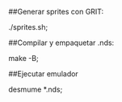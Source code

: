 ##Generar sprites con GRIT:

./sprites.sh;


##Compilar y empaquetar .nds:

make -B;


##Ejecutar emulador

desmume *.nds;
